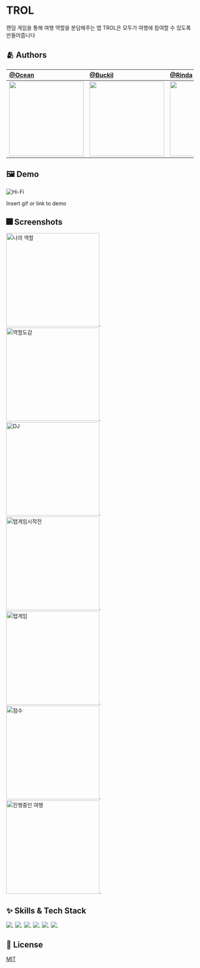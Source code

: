 # TROL
랜덤 게임을 통해 여행 역할을 분담해주는 앱
TROL은 모두가 여행에 참여할 수 있도록 만들어줍니다

## :people_hugging: Authors

[@Ocean](https://github.com/hurdasol98) | [@Buckil](https://github.com/Byeongsoo-Min) | [@Rinda](https://www.github.com/) | [@Dale](https://github.com/HyeS00) | [@Milky](https://www.github.com/) | [@Joon](https://github.com/ChickenJoah)
:---|:---|:---|:---|:---|:---
<img width="200" src="https://user-images.githubusercontent.com/73656470/174745793-0f27149b-9337-4677-8c52-69be53f192ad.jpeg">| <img width="200" src="https://user-images.githubusercontent.com/73656470/174745793-0f27149b-9337-4677-8c52-69be53f192ad.jpeg"> | <img width="200" src="https://user-images.githubusercontent.com/73656470/174745814-c3396807-0946-4b3e-9c2a-e95c47d7c854.png"> | <img width="200" src="https://user-images.githubusercontent.com/73656470/174745812-e92ba07e-8299-491a-ac93-b7ed57137ce2.png"> | <img width="200" src="https://user-images.githubusercontent.com/73656470/174745821-0b23ee41-2c83-40fc-bd1b-27c61b104ad2.png"> | <img width="200" src="https://user-images.githubusercontent.com/73656470/174745827-30f8564f-f2f8-4f73-80cb-945d8c5519c1.png">


## :framed_picture: Demo
![Hi-Fi](https://user-images.githubusercontent.com/67789254/174730573-25a5e149-6d39-45b9-a439-3f65faa28b6d.png)

Insert gif or link to demo


## :fireworks: Screenshots
<img width="250" alt="나의 역할" src="https://user-images.githubusercontent.com/73656470/174737543-dc619818-ffb3-49c3-8943-170ab59d5f8d.png">.
<img width="250" alt="역할도감" src="https://user-images.githubusercontent.com/73656470/174737555-bfce2d54-098f-4c05-b3e8-2ad991e76c26.png">.
<img width="250" alt="DJ" src="https://user-images.githubusercontent.com/73656470/174737559-170d9fc7-fccf-4b5e-8ce9-f21a1704cc67.png">.
<img width="250" alt="탭게임시작전" src="https://user-images.githubusercontent.com/73656470/174737561-f0ac24c7-1e3e-4d59-a290-a5d9d6f74418.png">.
<img width="250" alt="탭게임" src="https://user-images.githubusercontent.com/73656470/174737564-2fb1cf9f-9b54-4233-bd95-33633b5e6f73.png">.
<img width="250" alt="점수" src="https://user-images.githubusercontent.com/73656470/174737567-16f49199-a6b0-4565-a8f1-363d98442daa.png">.
<img width="250" alt="진행중인 여행" src="https://user-images.githubusercontent.com/73656470/174737569-43168282-a74d-44b3-b9a9-a2cec9a4cea5.png">.


## :sparkles: Skills & Tech Stack
<img src="https://img.shields.io/badge/Swift-F05138?style=for-the-badge&logo=Swift&logoColor=white">.
<img src="https://img.shields.io/badge/Notion-000000?style=for-the-badge&logo=Notion&logoColor=white">.
<img src="https://img.shields.io/badge/GitHub-181717?style=for-the-badge&logo=GitHub&logoColor=white">.
<img src="https://img.shields.io/badge/Sketch-F7B500?style=for-the-badge&logo=Sketch&logoColor=white">.
<img src="https://img.shields.io/badge/Adobe Photoshop-31A8FF?style=for-the-badge&logo=Adobe Photoshop&logoColor=white">.
<img src="https://img.shields.io/badge/Adobe Illustrator-FF9A00?style=for-the-badge&logo=Adobe Illustrator&logoColor=white">.

## :lock_with_ink_pen: License

[MIT](https://choosealicense.com/licenses/mit/)
